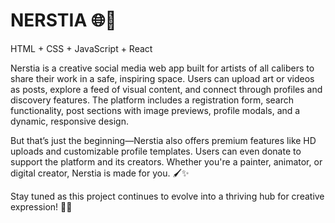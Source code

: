 # NERSTIA 🌐🎨

HTML + CSS + JavaScript + React

Nerstia is a creative social media web app built for artists of all calibers to share their work in a safe, inspiring space. Users can upload art or videos as posts, explore a feed of visual content, and connect through profiles and discovery features. The platform includes a registration form, search functionality, post sections with image previews, profile modals, and a dynamic, responsive design.

But that’s just the beginning—Nerstia also offers premium features like HD uploads and customizable profile templates. Users can even donate to support the platform and its creators. Whether you're a painter, animator, or digital creator, Nerstia is made for you. 🖌️✨

Stay tuned as this project continues to evolve into a thriving hub for creative expression! 🚀🌟
